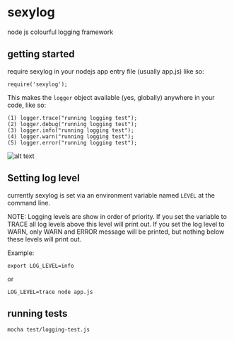 # sexylog
  node js colourful logging framework



## getting started

require sexylog in your nodejs app entry file (usually app.js) like so:

```
require('sexylog');
```

This makes the `logger` object available (yes, globally) anywhere in your code, like so:

```
(1) logger.trace("running logging test");
(2) logger.debug("running logging test");
(3) logger.info("running logging test");
(4) logger.warn("running logging test");
(5) logger.error("running logging test");
```

![alt text](https://github.com/fuzzy-logic/sexylog/raw/master/img/screenie1.png "Example Logging")


## Setting log level

currently sexylog is set via an environment variable named `LEVEL` at the command line.

NOTE: Logging levels are show in order of priority. If you set the variable to TRACE all log levels above this level will print out.
If you set the log level to WARN, only WARN and ERROR message will be printed, but nothing below these levels will print out.

Example:


```
export LOG_LEVEL=info
```

or

```
LOG_LEVEL=trace node app.js
```


## running tests

```
mocha test/logging-test.js
```
